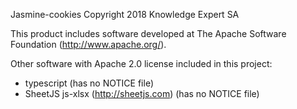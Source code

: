 Jasmine-cookies
Copyright 2018 Knowledge Expert SA

This product includes software developed at
The Apache Software Foundation (http://www.apache.org/).


Other software with Apache 2.0 license included in this project:

* typescript (has no NOTICE file)
* SheetJS js-xlsx (http://sheetjs.com) (has no NOTICE file)